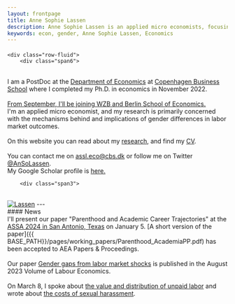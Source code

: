 ```yaml
---
layout: frontpage
title: Anne Sophie Lassen
description: Anne Sophie Lassen is an applied micro economists, focusing on the causes and consquences of gender differences in labor market.
keywords: econ, gender, Anne Sophie Lassen, Economics
---
```


<div class="container">
<h4></h4>

    <div class="row-fluid">
        <div class="span6">
<br/>
I am a PostDoc at the <a href="https://www.cbs.dk/en/research/departments-and-centres/department-of-economics/">Department of Economics</a> at <a href="https://www.cbs.dk/en/">Copenhagen Business School</a> where I completed my Ph.D. in economics in November 2022.<br/>
<br>
<u>From September, I'll be joining <a href="https://www.wzb.eu/en">WZB</a> and <a href="https://berlinschoolofeconomics.de/home">Berlin School of Economics.</a></u>
<br>
I'm an applied micro economist, and my research is primarily concerned with the mechanisms behind and implications of gender differences in labor market outcomes.
<br/>
<br>
On this website  you can read about my <a href="https://annesophielassen.github.io/pages/research.html"> research</a>, and find my <a href="https://annesophielassen.github.io/assets/CV.pdf"> CV</a>. 
<br>
<br>
You can contact me on <a href="mailto:assl.eco@cbs.dk">assl.eco@cbs.dk</a> or follow me on Twitter <a href="https://twitter.com/AnSoLassen" target="_blank">@AnSoLassen</a>.<br/>
My Google Scholar profile is <a href="https://scholar.google.dk/citations?user=hOz8NV4AAAAJ&hl=da">here.</a>
        </div>

        <div class="span3">
<br>
        <a href="../assets/headshot_grey.jpg">
            <img src="../assets/headshot_grey.jpg"
                  title="AnneSophieLassen" alt="Lassen"/></a>
        </div>
    </div>
</div>
---
<br>
#### News
<br>
I'll present our paper "Parenthood and Academic Career Trajectories" at the <a href="https://www.aeaweb.org/conference/"> ASSA 2024 in San Antonio, Texas</a> on January 5. 
[A short version of the paper]({{ BASE_PATH}}/pages/working_papers/Parenthood_AcademiaPP.pdf) has been accepted to AEA Papers & Proceedings. 
<br>
<br>
Our paper <a href="https://www.sciencedirect.com/science/article/pii/S0927537123000696">Gender gaps from labor market shocks</a> is published in the August 2023 Volume of Labour Economics. 
<br>
<br>
On March 8, I spoke about <a href="https://www.hk.dk/aktuelt/nyheder/2023/02/23/8-marts-om-kvinders-oekonomi-og-usynlige-opgaver">the value and distribution of unpaid labor</a> and wrote about <a href="https://www.information.dk/moti/2023/03/seksuel-chikane-fastholde-koensopdelt-arbejdsmarked?lst_cntrb">the costs of sexual harassment</a>. 





